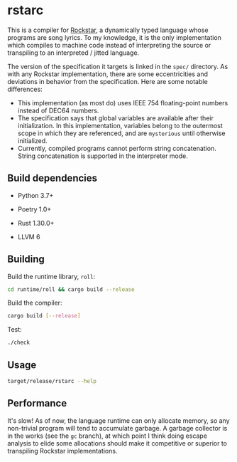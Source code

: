 # rstarc

This is a compiler for [Rockstar](https://github.com/dylanbeattie/rockstar), a dynamically typed language whose programs are song lyrics. To my knowledge, it is the only implementation which compiles to machine code instead of interpreting the source or transpiling to an interpreted / jitted language.

The version of the specification it targets is linked in the `spec/` directory. As with any Rockstar implementation, there are some eccentricities and deviations in behavior from the specification. Here are some notable differences:

  * This implementation (as most do) uses IEEE 754 floating-point numbers instead of DEC64 numbers.
  * The specification says that global variables are available after their initialization. In this implementation, variables belong to the outermost scope in which they are referenced, and are `mysterious` until otherwise initialized.
  * Currently, compiled programs cannot perform string concatenation. String concatenation is supported in the interpreter mode.

## Build dependencies

* Python 3.7+

* Poetry 1.0+

* Rust 1.30.0+

* LLVM 6

## Building

Build the runtime library, `roll`:

```bash
cd runtime/roll && cargo build --release
```

Build the compiler:

```bash
cargo build [--release]
```

Test:

```bash
./check
```

## Usage

```bash
target/release/rstarc --help
```

## Performance

It's slow! As of now, the language runtime can only allocate memory, so any non-trivial program will tend to accumulate garbage. A garbage collector is in the works (see the `gc` branch), at which point I think doing escape analysis to elide some allocations should make it competitive or superior to transpiling Rockstar implementations.
